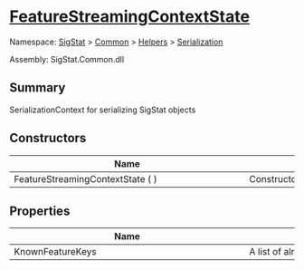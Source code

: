 # [FeatureStreamingContextState](./FeatureStreamingContextState.md)

Namespace: [SigStat]() > [Common](./../../README.md) > [Helpers](./../README.md) > [Serialization](./README.md)

Assembly: SigStat.Common.dll

## Summary
SerializationContext for serializing SigStat objects

## Constructors

| Name | Summary | 
| --- | --- | 
| FeatureStreamingContextState (  )<div style="width: 400px">| Constructor<div style="width: 400px">| <br>


## Properties

| Name | Summary | 
| --- | --- | 
| KnownFeatureKeys<div style="width: 400px">| A list of already serialized FeatureDescriptor keys<div style="width: 400px">| <br>


